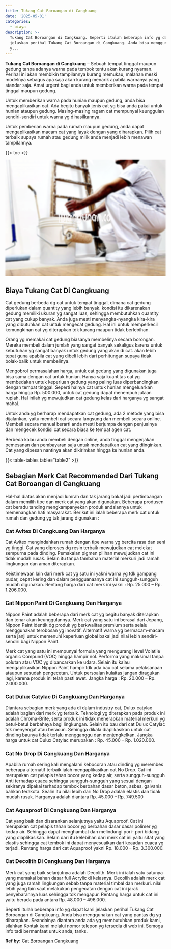 ```yaml
---
title: Tukang Cat Boroangan di Cangkuang
date: '2025-05-01'
categories:
  - biaya
description: >-
  Tukang Cat Boroangan di Cangkuang. Seperti itulah beberapa info yg dapat kami
  jelaskan perihal Tukang Cat Boroangan di Cangkuang. Anda bisa menggunakan cat
  y...
---
```


**Tukang Cat Boroangan di Cangkuang** – Sebuah tempat tinggal maupun gedung tanpa adanya warna pada tembok tentu akan kurang nyaman. Perihal ini akan membikin tampilannya kurang memukau, malahan meski modelnya sebagus apa saja akan kurang menarik apabila warnanya yang standar saja. Amat urgent bagi anda untuk memberikan warna pada tempat tinggal maupun gedung.

Untuk memberikan warna pada hunian maupun gedung, anda bisa mengaplikasikan cat. Ada begitu banyak jenis cat yg bisa anda pakai untuk hunian ataupun gedung. Masing-masing ragam cat mempunyai keunggulan sendiri-sendiri untuk warna yg dihasilkannya.

Untuk pemberian warna pada rumah maupun gedung, anda dapat mengaplikasikan macam cat yang layak dengan yang diharapkan. Pilih cat terbaik supaya rumah atau gedung milik anda menjadi lebih menawan tampilannya.

{{< toc >}}

![Tukang Cat Boroangan di Cangkuang](/images/jasa-cat-murah33.png)

## Biaya Tukang Cat Di Cangkuang

Cat gedung berbeda dg cat untuk tempat tinggal, dimana cat gedung diperlukan dalam quantity yang lebih banyak. kondisi itu dikarenakan gedung memiliki ukuran yg sangat luas, sehingga membutuhkan quantity cat yang cukup banyak. Anda juga mesti menyangka-nyangka kira-kira yang dibutuhkan cat untuk mengecat gedung. Hal ini untuk memperkecil kemungkinan cat yg diterapkan tdk kurang maupun tidak berlebihan.

Orang yg memakai cat gedung biasanya membelinya secara borongan. Mereka membeli dalam jumlah yang sangat banyak sekaligus karena untuk kebutuhan yg sangat banyak untuk gedung yang akan di cat. akan lebih tepat guna apabila cat yang dibeli lebih dari perhitungan supaya tidak bolak-balik untuk membelinya.

Mengobrol permasalahan harga, untuk cat gedung yang digunakan juga bisa sama dengan cat untuk hunian. Hanya saja kuantitas cat yg membedakan untuk keperluan gedung yang paling luas diperbandingkan dengan tempat tinggal. Seperti halnya cat untuk hunian mengeluarkan harga hingga Rp. 500.000, untuk cat gedung dapat menempuh jutaan rupiah. Hal inilah yg mewujudkan cat gedung kelas dari harganya yg sangat mahal.

Untuk anda yg berharap mendapatkan cat gedung, ada 2 metode yang bisa dijalankan, yaitu membeli cat secara langsung dan membeli secara online. Membeli secara manual berarti anda mesti berjumpa dengan penjualnya dan mengecek kondisi cat secara biasa ke tempat agen cat.

Berbeda kalau anda membeli dengan online, anda tinggal mengerjakan pemesanan dan pembayaran saja untuk mendapatkan cat yang diinginkan. Cat yang dipesan nantinya akan dikirimkan hingga ke hunian anda.

{{< table-tables table="table2" >}}

## Sebagian Merk Cat Recommended Dari Tukang Cat Boroangan di Cangkuang

Hal-hal diatas akan menjadi lumrah dan tak jarang bakal jadi pertimbangan dalam memilih tipe dan merk cat yang akan digunakan. Beberapa produsen cat beradu tanding mengkampanyekan produk andalannya untuk memenangkan hati masyarakat. Berikut ini ialah beberapa merk cat untuk rumah dan gedung yg tak jarang digunakan :

### Cat Avitex Di Cangkuang Dan Harganya

Cat Avitex mengindahkan rumah dengan tipe warna yg bercita rasa dan seni yg tinggi. Cat yang diproses dg resin terbaik mewujudkan cat melekat sempurna pada dinding. Pemakaian pigmen pilihan mewujudkan cat ini tidak mudah rusak. Selain itu tanpa tambahan material merkuri jadi ramah lingkungan dan aman diterapkan.

Keistimewaan lain dari merk cat yg satu ini yakni warna yg tdk gampang pudar, cepat kering dan dalam pengguanaanya cat ini sungguh-sungguh mudah digunakan. Rentang harga dari cat merk ini yakni : Rp. 25.000 – Rp. 1.206.000.

### Cat Nippon Paint Di Cangkuang Dan Harganya

Nippon Paint adalah beberapa dari merk cat yg begitu banyak diterapkan dan tenar akan keunggulannya. Merk cat yang satu ini berasal dari Jepang, Nippon Paint identik dg produk yg berkwalitas premium serta selalu menggunakan terobosan yg inovatif. Alternatif warna yg bermacam-macam serta janji untuk memenuhi keperluan global bakal jadi nilai lebih sendiri-sendiri bagi Nippon Paint.

Merk cat yang satu ini mempunyai formula yang mengurangi level Volatile organic Compund (VOC) hingga hampir nol. Performa yang maksimal tanpa polutan atau VOC yg dipancarkan ke udara. Selain itu kalau mengaplikasikan Nippon Paint hampir tdk ada bau cat selama pelaksanaan ataupun sesudah pengecetan. Untuk persoalan kulaitas jangan diragukan lagi, karena produk ini telah pasti awet. Jangka harga : Rp. 20.000 – Rp. 2.000.000.

### Cat Dulux Catylac Di Cangkuang Dan Harganya

Diantara sebagian merk yang ada di dalam industry cat, Dulux catylax adalah bagian dari merk yg terbaik. Teknologi yg diterapkan pada produk ini adalah Chroma-Brite, serta produk ini tidak menerapkan material merkuri yg betul-betul berbahaya bagi lingkungan. Selain itu bau dari cat Dulux Catylac tdk menyengat atau beracun. Sehingga dikala diaplikasikan untuk cat dinding baunya tidak terlalu mengganggu dan menjengkelkan. Jangka harga untuk cat Dulux Catylac merupakan : Rp. 45.000 – Rp. 1.020.000.

### Cat No Drop Di Cangkuang Dan Harganya

Apabila rumah sering kali mengalami kebocoran atau dinding yg merembes beberapa alternatif terbaik ialah mengaplikasikan cat No Drop. Cat ini merupakan cat pelapis tahan bocor yang kedap air, serta sungguh-sungguh Anti terhadap cuaca sehingga sungguh-sungguh yang sesuai dengan sekiranya dipakai terhadap tembok berbahan dasar beton, asbes, galvanis bahkan terakota. Sealin itu nilai lebih dari No Drop adalah elastis dan tidak mudah rusak. Harganya adalah diantara Rp. 45.000 – Rp. 749.500

### Cat Aquaproof Di Cangkuang Dan Harganya

Cat yang baik dan disarankan selanjutnya yaitu Aquaproof. Cat ini merupakan cat pelapis tahan bocor yg berbahan dasar dasar polimer yg kedap air. Sehingga dapat menghambat dan melindungi pori- pori bidang yang diaplikasikan. Selain dari itu kelebihan dari merk cat ini yaitu sifat yang elastis sehingga cat tembok ini dapat menyesuaikan dari keaadan cuaca yg terjadi. Rentang harga dari cat Aquaproof yakni Rp. 18.000 – Rp. 3.300.000.

### Cat Decolith Di Cangkuang Dan Harganya

Merk cat yang baik selanjutnya adalah Decolith. Merk ini ialah satu satunya yang memakai bahan dasar full Acrylic di kelasnya. Decolih adalah merk cat yang juga ramah lingkungan sebab tanpa material timbal dan merkuri. nilai lebih yang lain saat melakukan pengecatan dengan cat ini jarak penyebarannya luas sehingga tdk mengapur. Rentang harga untuk cat ini yaitu berada pada antara Rp. 48.000 – 496.000.

Seperti itulah beberapa info yg dapat kami jelaskan perihal Tukang Cat Boroangan di Cangkuang. Anda bisa menggunakan cat yang pantas dg yg diharapkan. Seandainya diantara anda ada yg membutuhkan produk kami, silahkan Kontak kami melalui nomor telepon yg tersedia di web ini. Semoga info tadi bermanfaat untuk anda, tanks.

**Ref by:** [Cat Boroangan Cangkuang](https://id.wikipedia.org/wiki/Cat)
